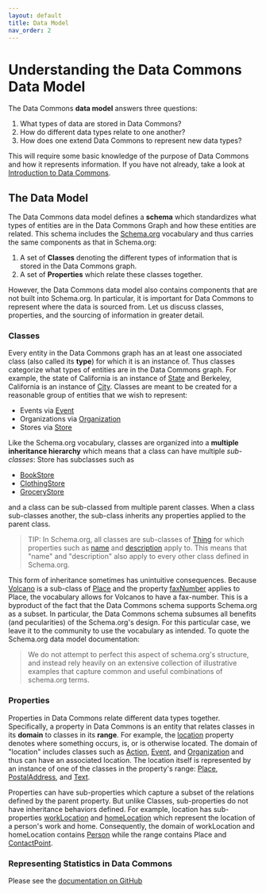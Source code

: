 ```yaml
---
layout: default
title: Data Model
nav_order: 2
---
```


# Understanding the Data Commons Data Model

The Data Commons **data model** answers three questions:

1.  What types of data are stored in Data Commons?
2.  How do different data types relate to one another?
3.  How does one extend Data Commons to represent new data types?

This will require some basic knowledge of the purpose of Data Commons and how it
represents information. If you have not already, take a look at
[Introduction to Data Commons](/).

## The Data Model

The Data Commons data model defines a **schema** which standardizes what types
of entities are in the Data Commons Graph and how these entities are related.
This schema includes the [Schema.org](https://schema.org/docs/datamodel.html)
vocabulary and thus carries the same components as that in Schema.org:

1.  A set of **Classes** denoting the different types of information that is
    stored in the Data Commons graph.
2.  A set of **Properties** which relate these classes together.

However, the Data Commons data model also contains components that are not built
into Schema.org. In particular, it is important for Data Commons to represent
where the data is sourced from. Let us discuss classes, properties, and the
sourcing of information in greater detail.

### Classes

Every entity in the Data Commons graph has an at least one associated class
(also called its **type**) for which it is an instance of. Thus classes
categorize what types of entities are in the Data Commons graph. For example,
the state of California is an instance of [State](https://schema.org/State) and
Berkeley, California is an instance of [City](https://schema.org/City). Classes
are meant to be created for a reasonable group of entities that we wish to
represent:

-   Events via [Event](https://schema.org/Event)
-   Organizations via [Organization](https://schema.org/Organization)
-   Stores via [Store](https://schema.org/Store)

Like the Schema.org vocabulary, classes are organized into a **multiple
inheritance hierarchy** which means that a class can have multiple
*sub-classes*: Store has subclasses such as

-   [BookStore](https://schema.org/BookStore)
-   [ClothingStore](https://schema.org/ClothingStore)
-   [GroceryStore](https://schema.org/GroceryStore)

and a class can be sub-classed from multiple parent classes. When a class
sub-classes another, the sub-class inherits any properties applied to the parent
class.

> TIP: In Schema.org, all classes are sub-classes of
> [Thing](https://schema.org/Thing) for which properties such as
> [name](https://schema.org/name) and
> [description](https://schema.org/description) apply to. This means that "name"
> and "description" also apply to every other class defined in Schema.org.

This form of inheritance sometimes has unintuitive consequences. Because
[Volcano](https://schema.org/Volcano) is a sub-class of
[Place](https://schema.org/Place) and the property
[faxNumber](https://schema.org/faxNumber) applies to Place, the vocabulary
allows for Volcanos to have a fax-number. This is a byproduct of the fact that
the Data Commons schema supports Schema.org as a subset. In particular, the Data
Commons schema subsumes all benefits (and pecularities) of the Schema.org's
design. For this particular case, we leave it to the community to use the
vocabulary as intended. To quote the Schema.org data model documentation:

> We do not attempt to perfect this aspect of schema.org's structure, and
> instead rely heavily on an extensive collection of illustrative examples that
> capture common and useful combinations of schema.org terms.

### Properties

Properties in Data Commons relate different data types together. Specifically, a
property in Data Commons is an entity that relates classes in its **domain** to
classes in its **range**. For example, the
[location](https://schema.org/location) property denotes where something
occurs, is, or is otherwise located. The domain of "location" includes classes
such as [Action](https://schema.org/Action), [Event](https://schema.org/Event),
and [Organization](https://schema.org/Organization) and thus can have an
associated location. The location itself is represented by an instance of one of
the classes in the property's range: [Place](https://schema.org/Place),
[PostalAddress](https://schema.org/PostalAddress), and
[Text](https://schema.org/Text).

Properties can have sub-properties which capture a subset of the relations
defined by the parent property. But unlike Classes, sub-properties do not have
inheritance behaviors defined. For example, location has sub-properties
[workLocation](https://schema.org/workLocation) and
[homeLocation](https://schema.org/homeLocation) which represent the location of
a person's work and home. Consequently, the domain of workLocation and
homeLocation contains [Person](https://schema.org/Person) while the range
contains Place and [ContactPoint](https://schema.org/ContactPoint).

### Representing Statistics in Data Commons

Please see the [documentation on
GitHub](https://github.com/datacommonsorg/data/blob/master/docs/representing_statistics.md)